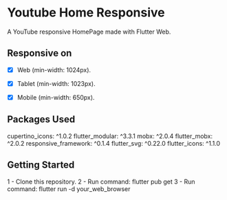 # Youtube Home Responsive

A YouTube responsive HomePage made with Flutter Web.

## Responsive on

* [x] Web (min-width: 1024px).
* [x] Tablet (min-width: 1023px).
* [x] Mobile (min-width: 650px).


## Packages Used

cupertino_icons: ^1.0.2
flutter_modular: ^3.3.1
mobx: ^2.0.4
flutter_mobx: ^2.0.2
responsive_framework: ^0.1.4
flutter_svg: ^0.22.0
flutter_icons: ^1.1.0

## Getting Started

1 - Clone this repository.
2 - Run command: flutter pub get
3 - Run command: flutter run -d your_web_browser
